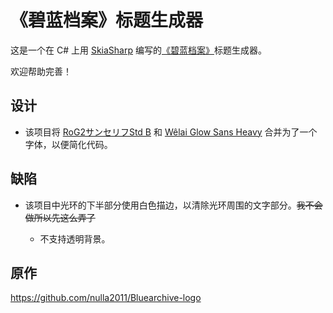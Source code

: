# 《碧蓝档案》标题生成器

这是一个在 C# 上用 [SkiaSharp](https://github.com/mono/SkiaSharp) 编写的[《碧蓝档案》](https://zh.wikipedia.org/wiki/%E8%94%9A%E8%97%8D%E6%AA%94%E6%A1%88)标题生成器。

欢迎帮助完善！

## 设计

* 该项目将 [RoG2サンセリフStd B](https://www.morisawa.co.jp/fonts/specimen/1646) 和 [Wêlai Glow Sans Heavy](https://github.com/welai/glow-sans) 合并为了一个字体，以便简化代码。

## 缺陷

* 该项目中光环的下半部分使用白色描边，以清除光环周围的文字部分。~~我不会做所以先这么弄了~~
  
  * 不支持透明背景。

## 原作

https://github.com/nulla2011/Bluearchive-logo
